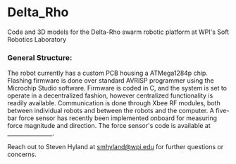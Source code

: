 # Delta_Rho
Code and 3D models for the Delta-Rho swarm robotic platform at WPI's Soft Robotics Laboratory

### General Structure:
The robot currently has a custom PCB housing a ATMega1284p chip. Flashing firmware is done over standard AVRISP programmer using the Microchip Studio software. Firmware is coded in C, and the system is set to operate in a decentralized fashion, however centralized functionality is readily available. Communication is done through Xbee RF modules, both between individual robots and between the robots and the computer. A five-bar force sensor has recently been implemented onboard for measuring force magnitude and direction. The force sensor's code is available at ________________. 


Reach out to Steven Hyland at smhyland@wpi.edu for further questions or concerns.
